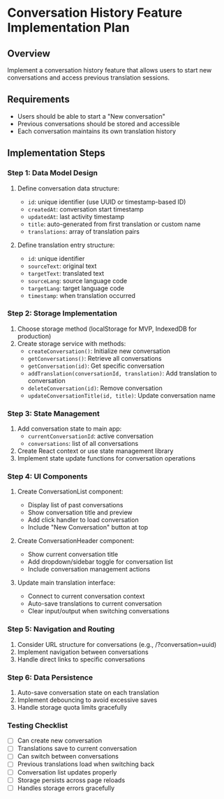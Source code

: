 # Conversation History Feature Implementation Plan

## Overview
Implement a conversation history feature that allows users to start new conversations and access previous translation sessions.

## Requirements
- Users should be able to start a "New conversation"
- Previous conversations should be stored and accessible
- Each conversation maintains its own translation history

## Implementation Steps

### Step 1: Data Model Design
1. Define conversation data structure:
   - `id`: unique identifier (use UUID or timestamp-based ID)
   - `createdAt`: conversation start timestamp
   - `updatedAt`: last activity timestamp
   - `title`: auto-generated from first translation or custom name
   - `translations`: array of translation pairs

2. Define translation entry structure:
   - `id`: unique identifier
   - `sourceText`: original text
   - `targetText`: translated text
   - `sourceLang`: source language code
   - `targetLang`: target language code
   - `timestamp`: when translation occurred

### Step 2: Storage Implementation
1. Choose storage method (localStorage for MVP, IndexedDB for production)
2. Create storage service with methods:
   - `createConversation()`: Initialize new conversation
   - `getConversations()`: Retrieve all conversations
   - `getConversation(id)`: Get specific conversation
   - `addTranslation(conversationId, translation)`: Add translation to conversation
   - `deleteConversation(id)`: Remove conversation
   - `updateConversationTitle(id, title)`: Update conversation name

### Step 3: State Management
1. Add conversation state to main app:
   - `currentConversationId`: active conversation
   - `conversations`: list of all conversations
2. Create React context or use state management library
3. Implement state update functions for conversation operations

### Step 4: UI Components
1. Create ConversationList component:
   - Display list of past conversations
   - Show conversation title and preview
   - Add click handler to load conversation
   - Include "New Conversation" button at top

2. Create ConversationHeader component:
   - Show current conversation title
   - Add dropdown/sidebar toggle for conversation list
   - Include conversation management actions

3. Update main translation interface:
   - Connect to current conversation context
   - Auto-save translations to current conversation
   - Clear input/output when switching conversations

### Step 5: Navigation and Routing
1. Consider URL structure for conversations (e.g., /?conversation=uuid)
2. Implement navigation between conversations
3. Handle direct links to specific conversations

### Step 6: Data Persistence
1. Auto-save conversation state on each translation
2. Implement debouncing to avoid excessive saves
3. Handle storage quota limits gracefully

### Testing Checklist
- [ ] Can create new conversation
- [ ] Translations save to current conversation
- [ ] Can switch between conversations
- [ ] Previous translations load when switching back
- [ ] Conversation list updates properly
- [ ] Storage persists across page reloads
- [ ] Handles storage errors gracefully